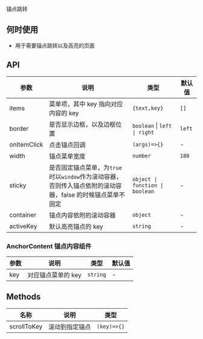 锚点跳转

## 何时使用

- 用于需要锚点跳转以及高亮的页面

## API

| 参数 | 说明 | 类型 | 默认值 |
| --- | --- | --- | --- |
| items | 菜单项，其中 key 指向对应内容的 key | `{text,key}` | `[]` |
| border | 是否显示边框，以及边框位置 | `boolean` \| `left \| right` | `left` |
| onItemClick | 点击锚点回调 | `(args)=>{}` | - |
| width | 锚点菜单宽度 | `number` | `180` |
| sticky | 是否固定锚点菜单，为`true`时以`window`作为滚动容器，否则传入锚点依附的滚动容器，false 的时候锚点菜单不固定 | `object \| function \| boolean` | - |
| container | 锚点内容依附的滚动容器 | `object` | - |
| activeKey | 默认高亮锚点的 key | `string` | - |

### AnchorContent 锚点内容组件

| 参数 | 说明               | 类型     | 默认值 |
| ---- | ------------------ | -------- | ------ |
| key  | 对应锚点菜单的 key | `string` | -      |

## Methods

| 名称        | 说明           | 类型        |
| ----------- | -------------- | ----------- |
| scrollToKey | 滚动到指定锚点 | `(key)=>{}` |
